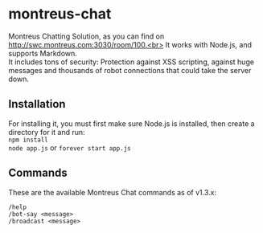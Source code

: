 # montreus-chat
Montreus Chatting Solution, as you can find on http://swc.montreus.com:3030/room/100.<br>
It works with Node.js, and supports Markdown.<br> It includes tons of security: Protection against XSS scripting, against huge messages and thousands of robot connections that could take the server down.

## Installation
For installing it, you must first make sure Node.js is installed, then create a directory for it and run:
<br>
  `npm install`
<br>
  `node app.js` or `forever start app.js`

## Commands
These are the available Montreus Chat commands as of v1.3.x:

    /help
    /bot-say <message>
    /broadcast <message>
